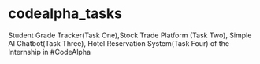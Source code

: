 # codealpha_tasks
 Student Grade Tracker(Task One),Stock Trade Platform (Task Two), Simple AI Chatbot(Task Three), Hotel Reservation System(Task Four) of the Internship in #CodeAlpha
